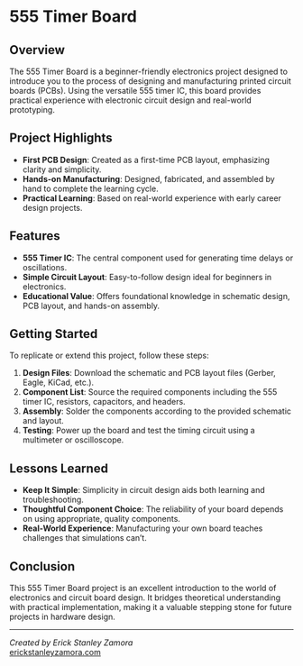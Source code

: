 # 555 Timer Board

## Overview

The 555 Timer Board is a beginner-friendly electronics project designed to introduce you to the process of designing and manufacturing printed circuit boards (PCBs). Using the versatile 555 timer IC, this board provides practical experience with electronic circuit design and real-world prototyping.

## Project Highlights

- **First PCB Design**: Created as a first-time PCB layout, emphasizing clarity and simplicity.
- **Hands-on Manufacturing**: Designed, fabricated, and assembled by hand to complete the learning cycle.
- **Practical Learning**: Based on real-world experience with early career design projects.

## Features

- **555 Timer IC**: The central component used for generating time delays or oscillations.
- **Simple Circuit Layout**: Easy-to-follow design ideal for beginners in electronics.
- **Educational Value**: Offers foundational knowledge in schematic design, PCB layout, and hands-on assembly.

## Getting Started

To replicate or extend this project, follow these steps:

1. **Design Files**: Download the schematic and PCB layout files (Gerber, Eagle, KiCad, etc.).
2. **Component List**: Source the required components including the 555 timer IC, resistors, capacitors, and headers.
3. **Assembly**: Solder the components according to the provided schematic and layout.
4. **Testing**: Power up the board and test the timing circuit using a multimeter or oscilloscope.

## Lessons Learned

- **Keep It Simple**: Simplicity in circuit design aids both learning and troubleshooting.
- **Thoughtful Component Choice**: The reliability of your board depends on using appropriate, quality components.
- **Real-World Experience**: Manufacturing your own board teaches challenges that simulations can’t.

## Conclusion

This 555 Timer Board project is an excellent introduction to the world of electronics and circuit board design. It bridges theoretical understanding with practical implementation, making it a valuable stepping stone for future projects in hardware design.

---

*Created by Erick Stanley Zamora*  
[erickstanleyzamora.com](https://www.erickstanleyzamora.com/projects/555-timer-board)
